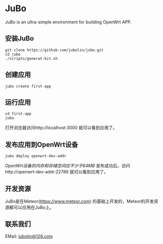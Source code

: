 JuBo
====

JuBo is an ultra-simple environment for building OpenWrt APP.

## 安装JuBo

```
git clone https://github.com/jubolin/jubo.git
cd jubo
./scripts/generat-kit.sh
```

## 创建应用
`jubo create first-app`

## 运行应用

```
cd first-app
jubo
```

打开浏览器访问http://localhost:3000 就可以看到应用了。

## 发布应用到OpenWrt设备
`jubo deploy openwrt-dev-addr`

*OpenWrt设备的内存和存储空间应不少于64MB*
发布成功后，访问http://openwrt-dev-addr:22786 就可以看到应用了。

## 开发资源
JuBo是在Meteor(https://www.meteor.com) 的基础上开发的，Meteor的开发资源都可以应用在JuBo上。

## 联系我们

EMail: jubolin@126.com



